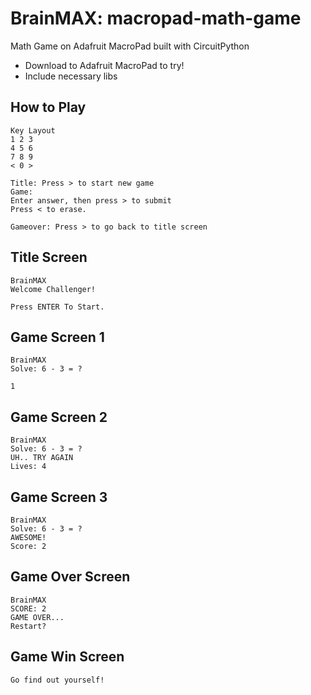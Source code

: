 # BrainMAX: macropad-math-game
Math Game on Adafruit MacroPad built with CircuitPython

- Download to Adafruit MacroPad to try!
- Include necessary libs

## How to Play

```
Key Layout
1 2 3
4 5 6
7 8 9
< 0 >

Title: Press > to start new game
Game:
Enter answer, then press > to submit
Press < to erase.

Gameover: Press > to go back to title screen
```

## Title Screen

```
BrainMAX
Welcome Challenger!

Press ENTER To Start.
```

## Game Screen 1

```
BrainMAX
Solve: 6 - 3 = ?

1
```

## Game Screen 2

```
BrainMAX
Solve: 6 - 3 = ?
UH.. TRY AGAIN
Lives: 4
```

## Game Screen 3

```
BrainMAX
Solve: 6 - 3 = ?
AWESOME!
Score: 2
```

## Game Over Screen

```
BrainMAX
SCORE: 2
GAME OVER...
Restart?
```

## Game Win Screen

```
Go find out yourself!
```